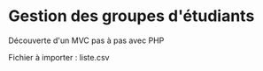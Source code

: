 # Gestion des groupes d'étudiants
Découverte d'un MVC pas à pas avec PHP

Fichier à importer : liste.csv
 
